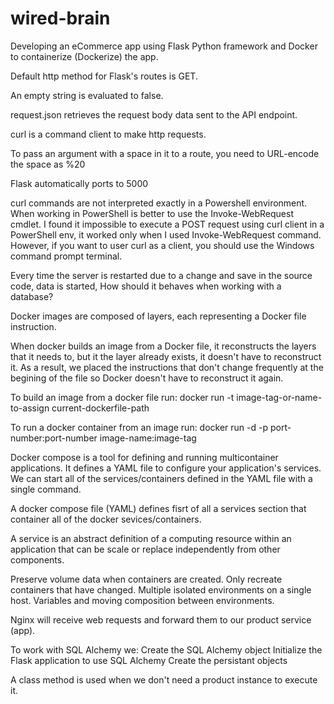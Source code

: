 # wired-brain
Developing an eCommerce app using Flask Python framework and Docker to containerize (Dockerize) the app.

Default http method for Flask's routes is GET.

An empty string is evaluated to false.

request.json retrieves the request body data sent to the API endpoint.

curl is a command client to make http requests.

To pass an argument with a space in it to a route, you need to URL-encode the space as %20

Flask automatically ports to 5000

curl commands are not interpreted exactly in a Powershell environment. When working in PowerShell is better to use the Invoke-WebRequest cmdlet. I found it impossible to execute a POST request using curl client in a PowerShell env, it worked only when I used Invoke-WebRequest command. However, if you want to user curl as a client, you should use the Windows command prompt terminal.

Every time the server is restarted due to a change and save in the source code, data is started, How should it behaves when working with a database?

Docker images are composed of layers, each representing a Docker file instruction.

When docker builds an image from a Docker file, it reconstructs the layers that it
needs to, but it the layer already exists, it doesn't have to reconstruct it. As a 
result, we placed the instructions that don't change frequently at the begining of
the file so Docker doesn't have to reconstruct it again.

To build an image from a docker file run: 
docker run -t image-tag-or-name-to-assign current-dockerfile-path

To run a docker container from an image run:
docker run -d -p port-number:port-number image-name:image-tag

Docker compose is a tool for defining and running multicontainer applications. It defines a YAML file to configure your application's services. We can start all of the services/containers defined in the YAML file with a single command.

A docker compose file (YAML) defines fisrt of all a services section that container
all of the docker sevices/containers.

A service is an abstract definition of a computing resource within an application
that can be scale or replace independently from other components.

Preserve volume data when containers are created.
Only recreate containers that have changed.
Multiple isolated environments on a single host.
Variables and moving composition between environments.

Nginx will receive web requests and forward them to our product service (app).

To work with SQL Alchemy we:
    Create the SQL Alchemy object
    Initialize the Flask application to use SQL Alchemy
    Create the persistant objects

A class method is used when we don't need a product instance to execute it.